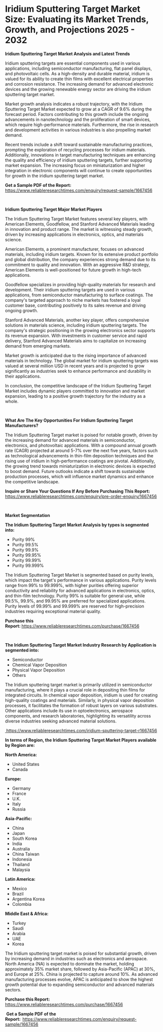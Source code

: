 <p><h1>Iridium Sputtering Target Market Size: Evaluating its Market Trends, Growth, and Projections 2025 - 2032</h1></p><p><strong>Iridium Sputtering Target Market Analysis and Latest Trends</strong></p>
<p><p>Iridium sputtering targets are essential components used in various applications, including semiconductor manufacturing, flat panel displays, and photovoltaic cells. As a high-density and durable material, iridium is valued for its ability to create thin films with excellent electrical properties and corrosion resistance. The increasing demand for advanced electronic devices and the growing renewable energy sector are driving the iridium sputtering target market.</p><p>Market growth analysis indicates a robust trajectory, with the Iridium Sputtering Target Market expected to grow at a CAGR of 9.6% during the forecast period. Factors contributing to this growth include the ongoing advancements in nanotechnology and the proliferation of smart devices, which require high-performance materials. Furthermore, the rise in research and development activities in various industries is also propelling market demand.</p><p>Recent trends include a shift toward sustainable manufacturing practices, prompting the exploration of recycling processes for iridium materials. Additionally, innovations in target manufacturing techniques are enhancing the quality and efficiency of iridium sputtering targets, further supporting market expansion. The increasing focus on miniaturization and higher integration in electronic components will continue to create opportunities for growth in the iridium sputtering target market.</p></p>
<p><strong>Get a Sample PDF of the Report:&nbsp;</strong> <a href="https://www.reliableresearchtimes.com/enquiry/request-sample/1667456?utm_campaign=3108&utm_medium=2&utm_source=Github&utm_content=ia&utm_term=18042025&utm_id=iridium-sputtering-target">https://www.reliableresearchtimes.com/enquiry/request-sample/1667456</a></p>
<p>&nbsp;</p>
<p><strong>Iridium Sputtering Target Major Market Players</strong></p>
<p><p>The Iridium Sputtering Target Market features several key players, with American Elements, Goodfellow, and Stanford Advanced Materials leading in innovation and product range. The market is witnessing steady growth, driven by increasing applications in electronics, optics, and materials science.</p><p>American Elements, a prominent manufacturer, focuses on advanced materials, including iridium targets. Known for its extensive product portfolio and global distribution, the company experiences strong demand due to its commitment to quality and innovation. With an aggressive R&D strategy, American Elements is well-positioned for future growth in high-tech applications.</p><p>Goodfellow specializes in providing high-quality materials for research and development. Their iridium sputtering targets are used in various applications, from semiconductor manufacturing to surface coatings. The company's targeted approach to niche markets has fostered a loyal customer base, contributing positively to its sales revenue and driving ongoing growth.</p><p>Stanford Advanced Materials, another key player, offers comprehensive solutions in materials science, including iridium sputtering targets. The company's strategic positioning in the growing electronics sector supports its revenue expansion. With investments in customer service and rapid delivery, Stanford Advanced Materials aims to capitalize on increasing demand from emerging markets.</p><p>Market growth is anticipated due to the rising importance of advanced materials in technology. The global market for iridium sputtering targets was valued at several million USD in recent years and is projected to grow significantly as industries seek to enhance performance and durability in their applications. </p><p>In conclusion, the competitive landscape of the Iridium Sputtering Target Market includes dynamic players committed to innovation and market expansion, leading to a positive growth trajectory for the industry as a whole.</p></p>
<p>&nbsp;</p>
<p><strong>What Are The Key Opportunities For Iridium Sputtering Target Manufacturers?</strong></p>
<p><p>The Iridium Sputtering Target market is poised for notable growth, driven by the increasing demand for advanced materials in semiconductor, electronics, and photovoltaic applications. With a compound annual growth rate (CAGR) projected at around 5-7% over the next five years, factors such as technological advancements in thin-film deposition techniques and the rising use of iridium in high-performance coatings are pivotal. Additionally, the growing trend towards miniaturization in electronic devices is expected to boost demand. Future outlooks indicate a shift towards sustainable production processes, which will influence market dynamics and enhance the competitive landscape.</p></p>
<p><strong>Inquire or Share Your Questions If Any Before Purchasing This Report:</strong> <a href="https://www.reliableresearchtimes.com/enquiry/pre-order-enquiry/1667456?utm_campaign=3108&utm_medium=2&utm_source=Github&utm_content=ia&utm_term=18042025&utm_id=iridium-sputtering-target">https://www.reliableresearchtimes.com/enquiry/pre-order-enquiry/1667456</a></p>
<p>&nbsp;</p>
<p><strong>Market Segmentation</strong></p>
<p><strong>The Iridium Sputtering Target Market Analysis by types is segmented into:</strong></p>
<p><ul><li>Purity 99%</li><li>Purity 99.5%</li><li>Purity 99.9%</li><li>Purity 99.95%</li><li>Purity 99.99%</li><li>Purity 99.999%</li></ul></p>
<p><p>The Iridium Sputtering Target Market is segmented based on purity levels, which impact the target's performance in various applications. Purity levels range from 99% to 99.999%, with higher purities offering superior conductivity and reliability for advanced applications in electronics, optics, and thin-film technology. Purity 99% is suitable for general use, while 99.5%, 99.9%, and 99.95% are preferred for specialized applications. Purity levels of 99.99% and 99.999% are reserved for high-precision industries requiring exceptional material quality.</p></p>
<p><strong>Purchase this Report:&nbsp;</strong><a href="https://www.reliableresearchtimes.com/purchase/1667456?utm_campaign=3108&utm_medium=2&utm_source=Github&utm_content=ia&utm_term=18042025&utm_id=iridium-sputtering-target">https://www.reliableresearchtimes.com/purchase/1667456</a></p>
<p>&nbsp;</p>
<p><strong>The Iridium Sputtering Target Market Industry Research by Application is segmented into:</strong></p>
<p><ul><li>Semiconductor</li><li>Chemical Vapor Deposition</li><li>Physical Vapor Deposition</li><li>Others</li></ul></p>
<p><p>The Iridium sputtering target market is primarily utilized in semiconductor manufacturing, where it plays a crucial role in depositing thin films for integrated circuits. In chemical vapor deposition, iridium is used for creating high-quality coatings and materials. Similarly, in physical vapor deposition processes, it facilitates the formation of robust layers on various substrates. Other applications include its use in optoelectronics, aerospace components, and research laboratories, highlighting its versatility across diverse industries seeking advanced material solutions.</p></p>
<p><a href="https://www.reliableresearchtimes.com/iridium-sputtering-target-r1667456?utm_campaign=3108&utm_medium=2&utm_source=Github&utm_content=ia&utm_term=18042025&utm_id=iridium-sputtering-target">&nbsp;https://www.reliableresearchtimes.com/iridium-sputtering-target-r1667456</a></p>
<p><strong>In terms of Region, the Iridium Sputtering Target Market Players available by Region are:</strong></p>
<p>
    <p> <strong> North America: </strong>
        <ul>
            <li>United States</li>
            <li>Canada</li>
        </ul>
        </p> 
    <p> <strong> Europe: </strong>
        <ul>
            <li>Germany</li>
            <li>France</li>
            <li>U.K.</li>
            <li>Italy</li>
            <li>Russia</li>
        </ul>
        </p> 
    <p> <strong> Asia-Pacific: </strong>
        <ul>
            <li>China</li>
            <li>Japan</li>
            <li>South Korea</li>
            <li>India</li>
            <li>Australia</li>
            <li>China Taiwan</li>
            <li>Indonesia</li>
            <li>Thailand</li>
            <li>Malaysia</li>
        </ul>
        </p> 
    <p> <strong> Latin America: </strong>
        <ul>
            <li>Mexico</li>
            <li>Brazil</li>
            <li>Argentina Korea</li>
            <li>Colombia</li>
        </ul>
        </p> 
    <p> <strong> Middle East & Africa: </strong>
        <ul>
            <li>Turkey</li>
            <li>Saudi</li>
            <li>Arabia</li>
            <li>UAE</li>
            <li>Korea</li>
        </ul>
    </p>
    </p>
<p><p>The Iridium sputtering target market is poised for substantial growth, driven by increasing demand in industries such as electronics and aerospace. North America (NA) is expected to dominate the market, holding approximately 35% market share, followed by Asia-Pacific (APAC) at 30%, and Europe at 25%. China is projected to capture around 10%. As advanced manufacturing processes evolve, APAC is anticipated to show the highest growth potential due to expanding semiconductor and advanced materials sectors.</p></p>
<p><strong>Purchase this Report: </strong><a href="https://www.reliableresearchtimes.com/purchase/1667456?utm_campaign=3108&utm_medium=2&utm_source=Github&utm_content=ia&utm_term=18042025&utm_id=iridium-sputtering-target">https://www.reliableresearchtimes.com/purchase/1667456</a></p>
<p>&nbsp;<strong>Get a Sample PDF of the Report:&nbsp;&nbsp;</strong><a href="https://www.reliableresearchtimes.com/enquiry/request-sample/1667456?utm_campaign=3108&utm_medium=2&utm_source=Github&utm_content=ia&utm_term=18042025&utm_id=iridium-sputtering-target">https://www.reliableresearchtimes.com/enquiry/request-sample/1667456</a></p>
<p><strong></strong></p>
<p><p></p><p></p><p></p></p>